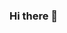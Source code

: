### Hi there 👋

<!--
**MoukimHF/MoukimHf** is a ✨ _special_ ✨ repository because its `README.md` (this file) appears on your GitHub profile.
![](https://hit.yhype.me/github/profile?user_id=28160960)
Here are some ideas to get you started:

- 🔭 I’m currently working on ...
- 🌱 I’m currently learning ...
- 👯 I’m looking to collaborate on ...
- 🤔 I’m looking for help with ...
- 💬 Ask me about ...
- 📫 How to reach me: ...
- 😄 Pronouns: ...
- ⚡ Fun fact: ...
-->

